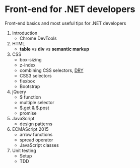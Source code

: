 # Front-end for .NET developers
Front-end basics and most useful tips for .NET developers

1. Introduction
   * Chrome DevTools
2. HTML
   * **table** vs **div** vs **semantic markup**
3. CSS
   * box-sizing
   * z-index
   * combining CSS selectors, [DRY](https://en.wikipedia.org/wiki/Don't_repeat_yourself "Don't repeat yourself")
   * CSS3 selectors
   * flexbox
   * Bootstrap
4. jQuery
   * $ function
   * multiple selector
   * $.get & $.post
   * promise
5. JavaScript
   * design patterns
6. ECMAScript 2015
   * arrow functions
   * spread operator
   * JavaScript classes
7. Unit testing
   * Setup
   * TDD
